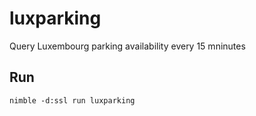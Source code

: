 # luxparking

Query Luxembourg parking availability every 15 mninutes


## Run
`nimble -d:ssl run luxparking`